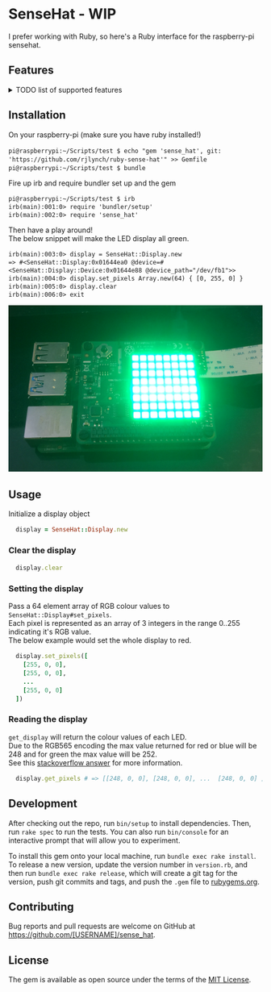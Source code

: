 # SenseHat - WIP
I prefer working with Ruby, so here's a Ruby interface for the raspberry-pi sensehat.

## Features
<details>
    <summary>TODO list of supported features</summary>
    
    ### Display
    [x] clear  
    [x] set pixels  
    [x] get pixels  
    [ ] set pixel  
    [ ] get pixel  
    [ ] rotation  
    [ ] flip_h  
    [ ] flip_v  
    [ ] load_image  
    [ ] show_message  
    [ ] show_letter  
    
    ### Environment
    [ ] humidity  
    [ ] temp from humidity  
    [ ] pressure  
    [ ] temp from pressure  

    ### IMU Sensor
    [ ] compass  
    [ ] gyro  
    [ ] acceleration  
</details>

## Installation
On your raspberry-pi (make sure you have ruby installed!)

`pi@raspberrypi:~/Scripts/test $ echo "gem 'sense_hat', git: 'https://github.com/rjlynch/ruby-sense-hat'" >> Gemfile`  
`pi@raspberrypi:~/Scripts/test $ bundle`  

Fire up irb and require bundler set up and the gem

```
pi@raspberrypi:~/Scripts/test $ irb
irb(main):001:0> require 'bundler/setup'
irb(main):002:0> require 'sense_hat'
```

Then have a play around!  
The below snippet will make the LED display all green.
```
irb(main):003:0> display = SenseHat::Display.new
=> #<SenseHat::Display:0x01644ea0 @device=#<SenseHat::Display::Device:0x01644e88 @device_path="/dev/fb1">>
irb(main):004:0> display.set_pixels Array.new(64) { [0, 255, 0] }
irb(main):005:0> display.clear
irb(main):006:0> exit
```
![Demo](https://github.com/rjlynch/ruby-sense-hat/blob/master/images/example.png)

## Usage

Initialize a display object

```ruby
  display = SenseHat::Display.new
```

### Clear the display

```ruby
  display.clear
```

### Setting the display
Pass a 64 element array of RGB colour values to `SenseHat::Display#set_pixels`.  
Each pixel is represented as an array of 3 integers in the range 0..255  
indicating it's RGB value.  
The below example would set the whole display to red.

```ruby
  display.set_pixels([
    [255, 0, 0],
    [255, 0, 0],
    ...
    [255, 0, 0]
  ])
```

### Reading the display
`get_display` will return the colour values of each LED.  
Due to the RGB565 encoding the max value returned for red or blue will be 248
and for green the max value will be 252.  
See this [stackoverflow answer](https://stackoverflow.com/questions/25467682/rgb-565-why-6-bits-for-green-color)
for more information.

```ruby
  display.get_pixels # => [[248, 0, 0], [248, 0, 0], ...  [248, 0, 0] ]
```

## Development

After checking out the repo, run `bin/setup` to install dependencies. Then, run `rake spec` to run the tests. You can also run `bin/console` for an interactive prompt that will allow you to experiment.

To install this gem onto your local machine, run `bundle exec rake install`. To release a new version, update the version number in `version.rb`, and then run `bundle exec rake release`, which will create a git tag for the version, push git commits and tags, and push the `.gem` file to [rubygems.org](https://rubygems.org).

## Contributing

Bug reports and pull requests are welcome on GitHub at https://github.com/[USERNAME]/sense_hat.

## License

The gem is available as open source under the terms of the [MIT License](https://opensource.org/licenses/MIT).
